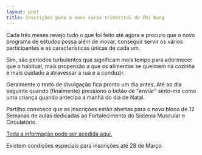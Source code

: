 ```yaml
---
layout: post
title: Inscrições para o novo curso trimestral de Chi Kung
---
```


Cada três meses revejo tudo o que foi feito até agora e procuro que o novo programa de estudos possa além de inovar, conseguir servir os vários participantes e as características únicas de cada um. 

Sim, são períodos turbulentos que significam mais tempo para adormecer que o habitual, mais propensão a que os alimentos se queimem na cozinha e mais cuidado a atravessar a rua e a conduzir. 

Geralmente o texto de divulgação fica pronto um dia antes. Até ao dia seguinte quando (finalmente) pressiono o botão de "enviar" sinto-me como uma criança quando antecipa a manhã do dia de Natal. 

Partilho convosco que as inscrições estão abertas para o novo bloco de 12 Semanas de aulas dedicadas ao Fortalecimento do Sistema Muscular e Circulatório.

[Toda a informação pode ser acedida aqui.](http://devagar.org/regulares.html) 

Existem condições especiais para inscrições até 28 de Março. 